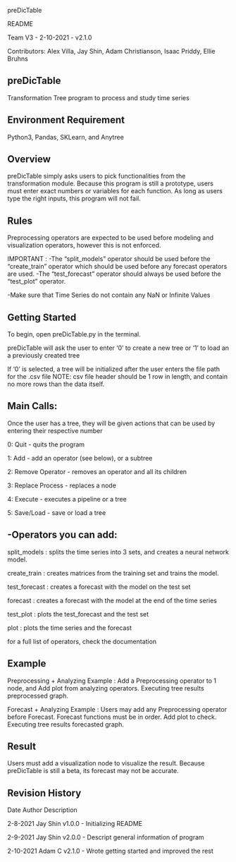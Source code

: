 preDicTable

README

Team V3 - 2-10-2021 - v2.1.0

Contributors: Alex Villa, Jay Shin, Adam Christianson, Isaac Priddy, Ellie Bruhns

preDicTable
--------------
Transformation Tree program to process and study time series

Environment Requirement
------------------------
Python3, Pandas, SKLearn, and Anytree

Overview
-----------
preDicTable simply asks users to pick functionalities from the transformation module.
Because this program is still a prototype, users must enter exact numbers or variables for each function.
As long as users type the right inputs, this program will not fail.


Rules
--------
Preprocessing operators are expected to be used before modeling and visualization operators, however this is not enforced.

IMPORTANT : 
-The “split_models” operator should be used before the “create_train” operator which should be used before any forecast operators are used. 
-The “test_forecast” operator should always be used before the “test_plot” operator.

-Make sure that Time Series do not contain any NaN or Infinite Values

Getting Started
------------------
To begin, open preDicTable.py in the terminal.

preDicTable will ask the user to enter ‘0’ to create a new tree or ‘1’ to load an a previously created tree

If ‘0’ is selected, a tree will be initialized after the user enters the file path for the .csv file
NOTE: csv file header should be 1 row in length, and contain no more rows than the data itself.

Main Calls:
--------------------
Once the user has a tree, they will be given actions that can be used by entering their respective number

0: Quit - quits the program

1: Add - add an operator (see below), or a subtree

2: Remove Operator - removes an operator and all its children

3: Replace Process - replaces a node

4: Execute - executes a pipeline or a tree

5: Save/Load - save or load a tree


-Operators you can add:
-----------------------
split_models : splits the time series into 3 sets, and creates a neural network model.

create_train : creates matrices from the training set and trains the model.

test_forecast : creates a forecast with the model on the test set

forecast : creates a forecast with the model at the end of the time series

test_plot : plots the test_forecast and the test set

plot : plots the time series and the forecast

for a full list of operators, check the documentation

Example
----------
Preprocessing + Analyzing Example :
Add a Preprocessing operator to 1 node, and Add plot from analyzing operators. Executing tree results preprocessed graph.

Forecast + Analyzing Example : 
Users may add any Preprocessing operator before Forecast. Forecast functions must be in order. Add plot to check. Executing tree results forecasted graph.

Result 
---------
Users must add a visualization node to visualize the result. Because preDicTable is still a beta, its forecast may not be accurate.
  
  
  

Revision History
-----------------

Date  Author Description

2-8-2021  Jay Shin  v1.0.0 - Initializing README

2-9-2021  Jay Shin  v2.0.0 - Descript general information of program

2-10-2021 Adam C  v2.1.0 - Wrote getting started and improved the rest
